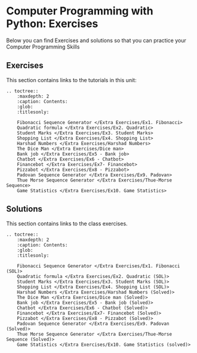 # Computer Programming with Python: Exercises

Below you can find Exercises and solutions so that you can practice your Computer Programming Skills

## Exercises

This section contains links to the tutorials in this unit:

```{eval-rst}
.. toctree::
    :maxdepth: 2
    :caption: Contents:
    :glob:
    :titlesonly:

    Fibonacci Sequence Generator </Extra Exercises/Ex1. Fibonacci>
    Quadratic formula </Extra Exercises/Ex2. Quadratic>
    Student Marks </Extra Exercises/Ex3. Student Marks>
    Shopping List </Extra Exercises/Ex4. Shopping List>
    Harshad Numbers </Extra Exercises/Harshad Numbers>
    The Dice Man </Extra Exercises/Dice man>
    Bank job </Extra Exercises/Ex5 - Bank job>
    Chatbot </Extra Exercises/Ex6 - Chatbot>
    Financebot </Extra Exercises/Ex7- Financebot>
    Pizzabot </Extra Exercises/Ex8 - Pizzabot>
    Padovan Sequence Generator </Extra Exercises/Ex9. Padovan>
    Thue Morse Sequence Generator </Extra Exercises/Thue-Morse Sequence>
    Game Statistics </Extra Exercises/Ex10. Game Statistics>

```

## Solutions

This section contains links to the class exercises.

```{eval-rst}
.. toctree::
    :maxdepth: 2
    :caption: Contents:
    :glob:
    :titlesonly:

    Fibonacci Sequence Generator </Extra Exercises/Ex1. Fibonacci (SOL)>
    Quadratic formula </Extra Exercises/Ex2. Quadratic (SOL)>
    Student Marks </Extra Exercises/Ex3. Student Marks (SOL)>
    Shopping List </Extra Exercises/Ex4. Shopping List (SOL)>
    Harshad Numbers </Extra Exercises/Harshad Numbers (Solved)>
    The Dice Man </Extra Exercises/Dice man (Solved)>
    Bank job </Extra Exercises/Ex5 - Bank job (Solved)>
    Chatbot </Extra Exercises/Ex6 - Chatbot (Solved)>
    Financebot </Extra Exercises/Ex7- Financebot (Solved)>
    Pizzabot </Extra Exercises/Ex8 - Pizzabot (Solved)>
    Padovan Sequence Generator </Extra Exercises/Ex9. Padovan (Solved)>
    Thue Morse Sequence Generator </Extra Exercises/Thue-Morse Sequence (Solved)>
    Game Statistics </Extra Exercises/Ex10. Game Statistics (solved)>

```